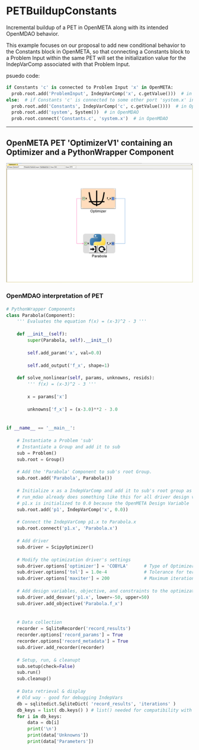 # PETBuildupConstants
Incremental buildup of a PET in OpenMETA along with its intended OpenMDAO behavior.

This example focuses on our proposal to add new conditional behavior to the Constants block in OpenMETA, so that connecting a Constants 
block to a Problem Input within the same PET will set the initialization value for the IndepVarComp associated with that Problem Input.

psuedo code:
```python
if Constants 'c' is connected to Problem Input 'x' in OpenMETA:
  prob.root.add('ProblemInput', IndepVarComp('x', c.getValue()))  # in OpenMDAO
else:  # if Constants 'c' is connected to some other port 'system.x' in OpenMETA:
  prob.root.add('Constants', IndepVarComp('c', c.getValue())))  # in OpenMDAO
  prob.root.add('system', System())  # in OpenMDAO
  prob.root.connect('Constants.c', 'system.x')  # in OpenMDAO
```

---

## OpenMETA PET 'OptimizerV1' containing an Optimizer and a PythonWrapper Component
![OptimizerV1](images/OptimizerV1.PNG)

### OpenMDAO interpretation of PET
```python
# PythonWrapper Components
class Parabola(Component):
    ''' Evaluates the equation f(x) = (x-3)^2 - 3 '''

    def __init__(self):
        super(Parabola, self).__init__()
        
        self.add_param('x', val=0.0)
        
        self.add_output('f_x', shape=1)
        
    def solve_nonlinear(self, params, unknowns, resids):
        ''' f(x) = (x-3)^2 - 3 '''
        
        x = params['x']
        
        unknowns['f_x'] = (x-3.0)**2 - 3.0

        
if __name__ == '__main__':

    # Instantiate a Problem 'sub'
    # Instantiate a Group and add it to sub
    sub = Problem()
    sub.root = Group()
    
    # Add the 'Parabola' Component to sub's root Group.
    sub.root.add('Parabola', Parabola())
    
    # Initialize x as a IndepVarComp and add it to sub's root group as 'p1.x'
    # run_mdao already does something like this for all driver design variables
    # p1.x is initialized to 0.0 because the OpenMETA Design Variable 'x' has a range of -50 to +50
    sub.root.add('p1', IndepVarComp('x', 0.0))  
    
    # Connect the IndepVarComp p1.x to Parabola.x
    sub.root.connect('p1.x', 'Parabola.x')
    
    # Add driver
    sub.driver = ScipyOptimizer()
    
    # Modify the optimization driver's settings
    sub.driver.options['optimizer'] = 'COBYLA'      # Type of Optimizer. 'COBYLA' does not require derivatives
    sub.driver.options['tol'] = 1.0e-4              # Tolerance for termination. Not sure exactly what it represents. Default: 1.0e-6
    sub.driver.options['maxiter'] = 200             # Maximum iterations. Default: 200
    
    # Add design variables, objective, and constraints to the optimization driver
    sub.driver.add_desvar('p1.x', lower=-50, upper=50)
    sub.driver.add_objective('Parabola.f_x')
    
    
    # Data collection
    recorder = SqliteRecorder('record_results')
    recorder.options['record_params'] = True
    recorder.options['record_metadata'] = True
    sub.driver.add_recorder(recorder)
    
    # Setup, run, & cleanupt
    sub.setup(check=False)
    sub.run()
    sub.cleanup()
    
    # Data retrieval & display
    # Old way - good for debugging IndepVars
    db = sqlitedict.SqliteDict( 'record_results', 'iterations' )
    db_keys = list( db.keys() ) # list() needed for compatibility with Python 3. Not needed for Python 2
    for i in db_keys:
        data = db[i]
        print('\n')
        print(data['Unknowns'])
        print(data['Parameters'])
```
